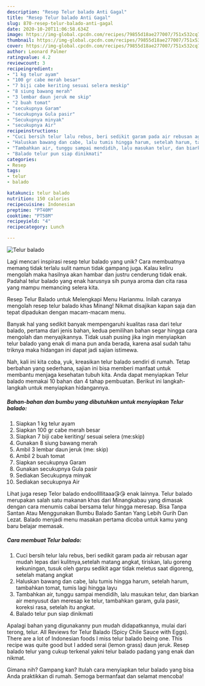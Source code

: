 ```yaml
---
description: "Resep Telur balado Anti Gagal"
title: "Resep Telur balado Anti Gagal"
slug: 870-resep-telur-balado-anti-gagal
date: 2020-10-20T11:06:58.634Z
image: https://img-global.cpcdn.com/recipes/79855d18ae277007/751x532cq70/telur-balado-foto-resep-utama.jpg
thumbnail: https://img-global.cpcdn.com/recipes/79855d18ae277007/751x532cq70/telur-balado-foto-resep-utama.jpg
cover: https://img-global.cpcdn.com/recipes/79855d18ae277007/751x532cq70/telur-balado-foto-resep-utama.jpg
author: Leonard Palmer
ratingvalue: 4.2
reviewcount: 3
recipeingredient:
- "1 kg telur ayam"
- "100 gr cabe merah besar"
- "7 biji cabe keriting sesuai selera meskip"
- "8 siung bawang merah"
- "3 lembar daun jeruk me skip"
- "2 buah tomat"
- "secukupnya Garam"
- "secukupnya Gula pasir"
- "Secukupnya minyak"
- "secukupnya Air"
recipeinstructions:
- "Cuci bersih telur lalu rebus, beri sedikit garam pada air rebusan agar mudah lepas dari kulitnya,setelah matang angkat, tiriskan, lalu goreng kekuningan, tusuk oleh garpu sedikit agar tidak meletus saat digoreng, setelah matang angkat"
- "Haluskan bawang dan cabe, lalu tumis hingga harum, setelah harum, tambahkan tomat, tumis lagi hingga layu"
- "Tambahkan air, tunggu sampai mendidih, lalu masukan telur, dan biarkan air menyusut dan meresap ke telur, tambahkan garam, gula pasir, koreksi rasa, setelah itu angkat."
- "Balado telur pun siap dinikmati"
categories:
- Resep
tags:
- telur
- balado

katakunci: telur balado 
nutrition: 150 calories
recipecuisine: Indonesian
preptime: "PT40M"
cooktime: "PT58M"
recipeyield: "4"
recipecategory: Lunch

---
```



![Telur balado](https://img-global.cpcdn.com/recipes/79855d18ae277007/751x532cq70/telur-balado-foto-resep-utama.jpg)

Lagi mencari inspirasi resep telur balado yang unik? Cara membuatnya memang tidak terlalu sulit namun tidak gampang juga. Kalau keliru mengolah maka hasilnya akan hambar dan justru cenderung tidak enak. Padahal telur balado yang enak harusnya sih punya aroma dan cita rasa yang mampu memancing selera kita.

Resep Telur Balado untuk Melengkapi Menu Harianmu. Inilah caranya mengolah resep telur balado khas Minang! Nikmat disajikan kapan saja dan tepat dipadukan dengan macam-macam menu.

Banyak hal yang sedikit banyak mempengaruhi kualitas rasa dari telur balado, pertama dari jenis bahan, kedua pemilihan bahan segar hingga cara mengolah dan menyajikannya. Tidak usah pusing jika ingin menyiapkan telur balado yang enak di mana pun anda berada, karena asal sudah tahu triknya maka hidangan ini dapat jadi sajian istimewa.


Nah, kali ini kita coba, yuk, kreasikan telur balado sendiri di rumah. Tetap berbahan yang sederhana, sajian ini bisa memberi manfaat untuk membantu menjaga kesehatan tubuh kita. Anda dapat menyiapkan Telur balado memakai 10 bahan dan 4 tahap pembuatan. Berikut ini langkah-langkah untuk menyiapkan hidangannya.

<!--inarticleads1-->

##### Bahan-bahan dan bumbu yang dibutuhkan untuk menyiapkan Telur balado:

1. Siapkan 1 kg telur ayam
1. Siapkan 100 gr cabe merah besar
1. Siapkan 7 biji cabe keriting/ sesuai selera (me:skip)
1. Gunakan 8 siung bawang merah
1. Ambil 3 lembar daun jeruk (me: skip)
1. Ambil 2 buah tomat
1. Siapkan secukupnya Garam
1. Gunakan secukupnya Gula pasir
1. Sediakan Secukupnya minyak
1. Sediakan secukupnya Air


Lihat juga resep Telor balado endoollllitaaa😘😘 enak lainnya. Telur balado merupakan salah satu makanan khas dari Minangkabau yang dimasak dengan cara menumis cabai bersama telur hingga meresap. Bisa Tanpa Santan Atau Menggunakan Bumbu Balado Santan Yang Lebih Gurih Dan Lezat. Balado menjadi menu masakan pertama dicoba untuk kamu yang baru belajar memasak. 

<!--inarticleads2-->

##### Cara membuat Telur balado:

1. Cuci bersih telur lalu rebus, beri sedikit garam pada air rebusan agar mudah lepas dari kulitnya,setelah matang angkat, tiriskan, lalu goreng kekuningan, tusuk oleh garpu sedikit agar tidak meletus saat digoreng, setelah matang angkat
1. Haluskan bawang dan cabe, lalu tumis hingga harum, setelah harum, tambahkan tomat, tumis lagi hingga layu
1. Tambahkan air, tunggu sampai mendidih, lalu masukan telur, dan biarkan air menyusut dan meresap ke telur, tambahkan garam, gula pasir, koreksi rasa, setelah itu angkat.
1. Balado telur pun siap dinikmati


Apalagi bahan yang digunakanny pun mudah didapatkannya, mulai dari terong, telur. All Reviews for Telur Balado (Spicy Chile Sauce with Eggs). There are a lot of Indonesian foods I miss telur balado being one. This recipe was quite good but I added serai (lemon grass) daun jeruk. Resep balado telur yang cukup terkenal yakni telur balado padang yang enak dan nikmat. 

Gimana nih? Gampang kan? Itulah cara menyiapkan telur balado yang bisa Anda praktikkan di rumah. Semoga bermanfaat dan selamat mencoba!
